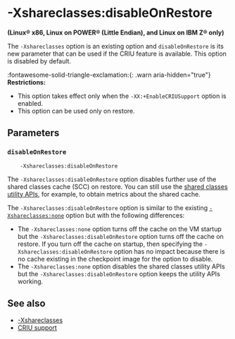 ﻿<!--
* Copyright (c) 2017, 2023 IBM Corp. and others
*
* This program and the accompanying materials are made
* available under the terms of the Eclipse Public License 2.0
* which accompanies this distribution and is available at
* https://www.eclipse.org/legal/epl-2.0/ or the Apache
* License, Version 2.0 which accompanies this distribution and
* is available at https://www.apache.org/licenses/LICENSE-2.0.
*
* This Source Code may also be made available under the
* following Secondary Licenses when the conditions for such
* availability set forth in the Eclipse Public License, v. 2.0
* are satisfied: GNU General Public License, version 2 with
* the GNU Classpath Exception [1] and GNU General Public
* License, version 2 with the OpenJDK Assembly Exception [2].
*
* [1] https://www.gnu.org/software/classpath/license.html
* [2] https://openjdk.org/legal/assembly-exception.html
*
* SPDX-License-Identifier: EPL-2.0 OR Apache-2.0 OR GPL-2.0-only WITH Classpath-exception-2.0 OR GPL-2.0-only WITH OpenJDK-assembly-exception-1.0
-->

# -Xshareclasses:disableOnRestore

**(Linux&reg; x86, Linux on POWER&reg; (Little Endian), and Linux on IBM Z&reg; only)**

The `-Xshareclasses` option is an existing option and `disableOnRestore` is its new parameter that can be used if the CRIU feature is available. This option is disabled by default.

:fontawesome-solid-triangle-exclamation:{: .warn aria-hidden="true"} **Restrictions:**

- This option takes effect only when the `-XX:+EnableCRIUSupport` option is enabled.
- This option can be used only on restore.

## Parameters

### `disableOnRestore`

        -Xshareclasses:disableOnRestore

The `-Xshareclasses:disableOnRestore` option disables further use of the shared classes cache (SCC) on restore. You can still use the [shared classes utility APIs](shrc.md#the-java-shared-classes-utility-api), for example, to obtain metrics about the shared cache.

The `-Xshareclasses:disableOnRestore` option is similar to the existing [`-Xshareclasses:none`](xshareclasses.md#none) option but with the following differences:

- The `-Xshareclasses:none` option turns off the cache on the VM startup but the `-Xshareclasses:disableOnRestore` option turns off the cache on restore. If you turn off the cache on startup, then specifying the `-Xshareclasses:disableOnRestore` option has no impact because there is no cache existing in the checkpoint image for the option to disable.
- The `-Xshareclasses:none` option disables the shared classes utility APIs but the `-Xshareclasses:disableOnRestore` option keeps the utility APIs working.

## See also

- [-Xshareclasses](xshareclasses.md)
- [CRIU support](criusupport.md)

<!-- ==== END OF TOPIC ==== xsharxshareclassesdisableonrestore.md ==== -->
